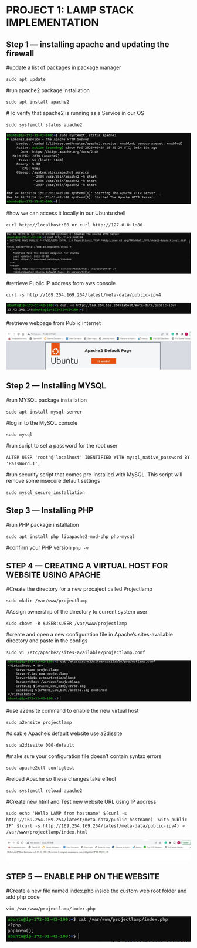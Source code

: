 # PROJECT 1: LAMP STACK IMPLEMENTATION

## Step 1 — installing apache and updating the firewall

#update a list of packages in package manager

`sudo apt update` 

#run apache2 package installation

`sudo apt install apache2`

#To verify that apache2 is running as a Service in our OS

`sudo systemctl status apache2`

![Apache2 Status](./Images/apache2_status.JPG)

#how we can access it locally in our Ubuntu shell

`curl http://localhost:80
or
 curl http://127.0.0.1:80
 `

![curl page](./Images/curl.JPG)

#retrieve Public IP address from aws console

`curl -s http://169.254.169.254/latest/meta-data/public-ipv4`

![aws metadata](./Images/meta%20from%20console.JPG)

#retrieve webpage from Public internet 

![Web page](./Images/webpage.JPG)

## Step 2 — Installing MYSQL

#run MYSQL package installation

`sudo apt install mysql-server`

#log in to the MySQL console

`sudo mysql`

#run script to set a password for the root user

`ALTER USER 'root'@'localhost' IDENTIFIED WITH mysql_native_password BY 'PassWord.1';`

#run security script that comes pre-installed with MySQL. This script will remove some insecure default settings

`sudo mysql_secure_installation`

## Step 3 — Installing PHP

#run PHP package installation

`sudo apt install php libapache2-mod-php php-mysql`

#confirm your PHP version
`php -v`

## STEP 4 — CREATING A VIRTUAL HOST FOR WEBSITE USING APACHE

#Create the directory for a new procaject called Projectlamp

`sudo mkdir /var/www/projectlamp`

#Assign ownership of the directory to current system user

`sudo chown -R $USER:$USER /var/www/projectlamp`

#create and open a new configuration file in Apache’s sites-available directory and paste in the configs

`sudo vi /etc/apache2/sites-available/projectlamp.conf`

![apache conf](./Images/projectlampconf.JPG)

#use a2ensite command to enable the new virtual host

`sudo a2ensite projectlamp`

#disable Apache’s default website use a2dissite

`sudo a2dissite 000-default`

#make sure your configuration file doesn’t contain syntax errors

`sudo apache2ctl configtest`

#reload Apache so these changes take effect

`sudo systemctl reload apache2`

#Create new html and Test new website URL using IP address

`sudo echo 'Hello LAMP from hostname' $(curl -s http://169.254.169.254/latest/meta-data/public-hostname) 'with public IP' $(curl -s http://169.254.169.254/latest/meta-data/public-ipv4) > /var/www/projectlamp/index.html`

![Lamp web](./Images/lamp-web.JPG)

## STEP 5 — ENABLE PHP ON THE WEBSITE

#Create a new file named index.php inside the custom web root folder and add php code

`vim /var/www/projectlamp/index.php`

![php code](./Images/lamp%20php.JPG)